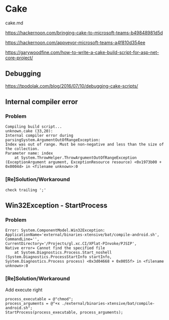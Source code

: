 # Cake

cake.md

https://hackernoon.com/bringing-cake-to-microsoft-teams-b49848981d5d

https://hackernoon.com/appveyor-microsoft-teams-a4f810d354ee

https://garywoodfine.com/how-to-write-a-cake-build-script-for-asp-net-core-project/

## Debugging

https://tpodolak.com/blog/2016/07/10/debugging-cake-scripts/


## Internal compiler error

### Problem

	Compiling build script...
	unknown.cake (33,20): 
	Internal compiler error during parsingSystem.ArgumentOutOfRangeException: 
	Index was out of range. Must be non-negative and less than the size of the collection.
	Parameter name: index
		at System.ThrowHelper.ThrowArgumentOutOfRangeException (ExceptionArgument argument, ExceptionResource resource) <0x1973b00 + 0x0004d> in <filename unknown>:0 

		
### [Re]Solution/Workaround

	check trailing ';'
	

## Win32Exception - StartProcess

### Problem
	
	Error: System.ComponentModel.Win32Exception: 
	ApplicationName='external/binaries-xtensive/bat/compile-android.sh', 
	CommandLine='', 
	CurrentDirectory='/Projects/gl.xc.CI/XPlat-PInvoke/PJSIP', 
	Native error= Cannot find the specified file
		at System.Diagnostics.Process.Start_noshell (System.Diagnostics.ProcessStartInfo startInfo, System.Diagnostics.Process process) <0x3d04668 + 0x0055f> in <filename unknown>:0 	

### [Re]Solution/Workaround

Add execute right

	process_executable = @"chmod";
	process_arguments = @"+x ./external/binaries-xtensive/bat/compile-android.sh";
	StartProcess(process_executable, process_arguments);

	



